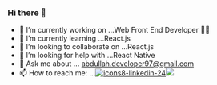 ### Hi there 👋

- 🔭 I’m currently working on ...Web Front End Developer 👨‍💻 
- 🌱 I’m currently learning ...React.js
- 👯 I’m looking to collaborate on ...React.js
- 🤔 I’m looking for help with ...React Native
- 💬 Ask me about ... abdullah.developer97@gmail.com
- 📫 How to reach me: ...<a class="twitter-follow-button"
  href="https://www.linkedin.com/in/abdalla-alhamad/">![icons8-linkedin-24](https://user-images.githubusercontent.com/81675762/140270965-46143cee-7655-4d11-b9a5-1cb113f03112.png)</a><a class="twitter-follow-button"  
  href="https://www.instagram.com/abdalla_alhammad/"><img src="https://img.icons8.com/fluency/24/000000/instagram-new.png"/></a>
